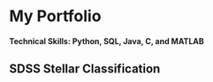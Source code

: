 # My Portfolio
#### Technical Skills: Python, SQL, Java, C, and MATLAB
## SDSS Stellar Classification
